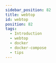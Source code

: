 ```yaml
---
sidebar_position: 82
title: webtop
id: webtop
position: 82
tags:
  - Introduction
  - webtop
  - docker
  - docker-compose
  - tips
---
```

